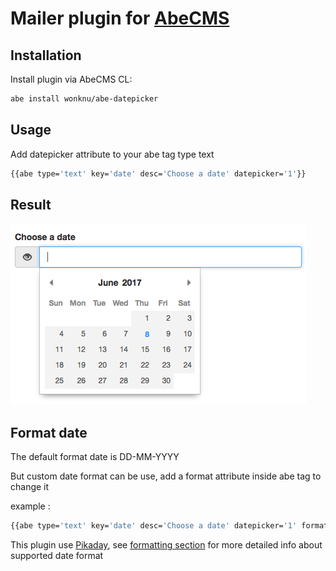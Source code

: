 # Mailer plugin for [AbeCMS](https://github.com/abecms/abecms)

## Installation

Install plugin via AbeCMS CL:

```bash
abe install wonknu/abe-datepicker
```

## Usage

Add datepicker attribute to your abe tag type text

```bash
{{abe type='text' key='date' desc='Choose a date' datepicker='1'}}
```

## Result

![Date picker](doc-image/date.png)

## Format date

The default format date is DD-MM-YYYY

But custom date format can be use,  add a format attribute inside abe tag to change it

example :

```bash
{{abe type='text' key='date' desc='Choose a date' datepicker='1' format='D MMM YYYY'}}
```

This plugin use [Pikaday](https://github.com/dbushell/Pikaday), see [formatting section](https://github.com/dbushell/Pikaday#formatting) for more detailed info about supported date format
